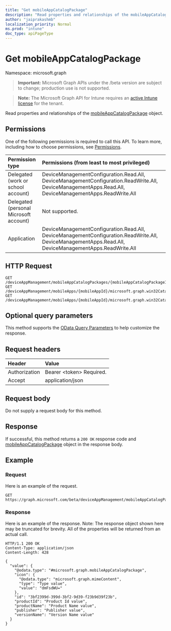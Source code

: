 ```yaml
---
title: "Get mobileAppCatalogPackage"
description: "Read properties and relationships of the mobileAppCatalogPackage object."
author: "jaiprakashmb"
localization_priority: Normal
ms.prod: "intune"
doc_type: apiPageType
---
```


# Get mobileAppCatalogPackage

Namespace: microsoft.graph

> **Important:** Microsoft Graph APIs under the /beta version are subject to change; production use is not supported.

> **Note:** The Microsoft Graph API for Intune requires an [active Intune license](https://go.microsoft.com/fwlink/?linkid=839381) for the tenant.

Read properties and relationships of the [mobileAppCatalogPackage](../resources/intune-apps-mobileappcatalogpackage.md) object.

## Permissions
One of the following permissions is required to call this API. To learn more, including how to choose permissions, see [Permissions](/graph/permissions-reference).

|Permission type|Permissions (from least to most privileged)|
|:---|:---|
|Delegated (work or school account)|DeviceManagementConfiguration.Read.All, DeviceManagementConfiguration.ReadWrite.All, DeviceManagementApps.Read.All, DeviceManagementApps.ReadWrite.All|
|Delegated (personal Microsoft account)|Not supported.|
|Application|DeviceManagementConfiguration.Read.All, DeviceManagementConfiguration.ReadWrite.All, DeviceManagementApps.Read.All, DeviceManagementApps.ReadWrite.All|

## HTTP Request
<!-- {
  "blockType": "ignored"
}
-->
``` http
GET /deviceAppManagement/mobileAppCatalogPackages/{mobileAppCatalogPackageId}
GET /deviceAppManagement/mobileApps/{mobileAppId}/microsoft.graph.win32CatalogApp/referencedCatalogPackage
GET /deviceAppManagement/mobileApps/{mobileAppId}/microsoft.graph.win32CatalogApp/latestUpgradeCatalogPackage
```

## Optional query parameters
This method supports the [OData Query Parameters](/graph/query-parameters) to help customize the response.

## Request headers
|Header|Value|
|:---|:---|
|Authorization|Bearer &lt;token&gt; Required.|
|Accept|application/json|

## Request body
Do not supply a request body for this method.

## Response
If successful, this method returns a `200 OK` response code and [mobileAppCatalogPackage](../resources/intune-apps-mobileappcatalogpackage.md) object in the response body.

## Example

### Request
Here is an example of the request.
``` http
GET https://graph.microsoft.com/beta/deviceAppManagement/mobileAppCatalogPackages/{mobileAppCatalogPackageId}
```

### Response
Here is an example of the response. Note: The response object shown here may be truncated for brevity. All of the properties will be returned from an actual call.
``` http
HTTP/1.1 200 OK
Content-Type: application/json
Content-Length: 428

{
  "value": {
    "@odata.type": "#microsoft.graph.mobileAppCatalogPackage",
    "icon": {
      "@odata.type": "microsoft.graph.mimeContent",
      "type": "Type value",
      "value": "dmFsdWU="
    },
    "id": "3bf2399d-399d-3bf2-9d39-f23b9d39f23b",
    "productId": "Product Id value",
    "productName": "Product Name value",
    "publisher": "Publisher value",
    "versionName": "Version Name value"
  }
}
```
